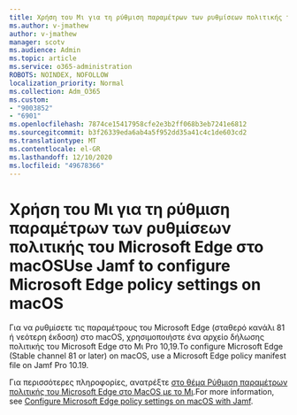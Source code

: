 ```yaml
---
title: Χρήση του Μι για τη ρύθμιση παραμέτρων των ρυθμίσεων πολιτικής του Microsoft Edge στο macOS
ms.author: v-jmathew
author: v-jmathew
manager: scotv
ms.audience: Admin
ms.topic: article
ms.service: o365-administration
ROBOTS: NOINDEX, NOFOLLOW
localization_priority: Normal
ms.collection: Adm_O365
ms.custom:
- "9003852"
- "6901"
ms.openlocfilehash: 7874ce15417958cfe2e3b2ff068b3eb7241e6812
ms.sourcegitcommit: b3f26339eda6ab4a5f952dd35a41c4c1de603cd2
ms.translationtype: MT
ms.contentlocale: el-GR
ms.lasthandoff: 12/10/2020
ms.locfileid: "49678366"
---
```

# <a name="use-jamf-to-configure-microsoft-edge-policy-settings-on-macos"></a><span data-ttu-id="86a85-102">Χρήση του Μι για τη ρύθμιση παραμέτρων των ρυθμίσεων πολιτικής του Microsoft Edge στο macOS</span><span class="sxs-lookup"><span data-stu-id="86a85-102">Use Jamf to configure Microsoft Edge policy settings on macOS</span></span>

<span data-ttu-id="86a85-103">Για να ρυθμίσετε τις παραμέτρους του Microsoft Edge (σταθερό κανάλι 81 ή νεότερη έκδοση) στο macOS, χρησιμοποιήστε ένα αρχείο δήλωσης πολιτικής του Microsoft Edge στο Μι Pro 10,19.</span><span class="sxs-lookup"><span data-stu-id="86a85-103">To configure Microsoft Edge (Stable channel 81 or later) on macOS, use a Microsoft Edge policy manifest file on Jamf Pro 10.19.</span></span>

<span data-ttu-id="86a85-104">Για περισσότερες πληροφορίες, ανατρέξτε [στο θέμα Ρύθμιση παραμέτρων πολιτικής του Microsoft Edge στο MacOS με το Μι](https://go.microsoft.com/fwlink/?linkid=2134761).</span><span class="sxs-lookup"><span data-stu-id="86a85-104">For more information, see [Configure Microsoft Edge policy settings on macOS with Jamf](https://go.microsoft.com/fwlink/?linkid=2134761).</span></span>
